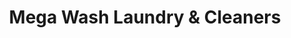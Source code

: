 ---
title: "Mega Wash Laundry & Cleaners"
url: /bellingham/mega-wash-laundry-and-cleaners/
shop: laundry
---